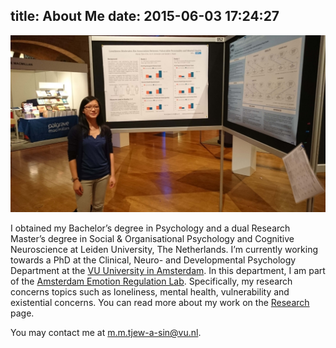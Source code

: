 title: About Me
date: 2015-06-03 17:24:27
---
![Mandy Tjew A Sin](mtas3.jpg)

I obtained my Bachelor’s degree in Psychology and a dual Research Master’s degree in Social & Organisational Psychology and Cognitive Neuroscience at Leiden University, The Netherlands. I’m currently working towards a PhD at the Clinical, Neuro- and Developmental Psychology Department at the [VU University in Amsterdam](http://vu.nl/en/index.asp). In this department, I am part of the [Amsterdam Emotion Regulation Lab](http://emotionregulationlab.com). Specifically, my research concerns topics such as loneliness, mental health, vulnerability and existential concerns. You can read more about my work on the [Research](http://touchingresearch.com/research/) page.

You may contact me at [m.m.tjew-a-sin@vu.nl](mailto:m.m.tjew-a-sin@vu.nl).